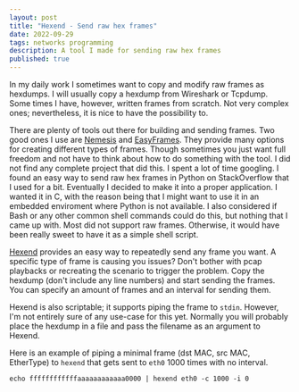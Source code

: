 ```yaml
---
layout: post
title: "Hexend - Send raw hex frames"
date: 2022-09-29
tags: networks programming
description: A tool I made for sending raw hex frames
published: true
---
```


In my daily work I sometimes want to copy and modify raw frames as hexdumps. I
will usually copy a hexdump from Wireshark or Tcpdump. Some times I have,
however, written frames from scratch. Not very complex ones; nevertheless, it
is nice to have the possibility to.

There are plenty of tools out there for building and sending frames. Two good
ones I use are [Nemesis](https://github.com/libnet/nemesis) and
[EasyFrames](https://github.com/microchip-ung/easyframes). They provide many
options for creating different types of frames. Though sometimes you just want
full freedom and not have to think about how to do something with the tool. I
did not find any complete project that did this. I spent a lot of time
googling. I found an easy way to send raw hex frames in Python on StackOverflow
that I used for a bit. Eventually I decided to make it into a proper
application. I wanted it in C, with the reason being that I might want to use
it in an embedded enviroment where Python is not available. I also considered
if Bash or any other common shell commands could do this, but nothing that I
came up with. Most did not support raw frames. Otherwise, it would have been
really sweet to have it as a simple shell script.

[Hexend](https://github.com/cappe987/hexend) provides an easy way to repeatedly
send any frame you want. A specific type of frame is causing you issues? Don't
bother with pcap playbacks or recreating the scenario to trigger the problem.
Copy the hexdump (don't include any line numbers) and start sending the frames.
You can specify an amount of frames and an interval for sending them.

Hexend is also scriptable; it supports piping the frame to `stdin`. However, I'm
not entirely sure of any use-case for this yet. Normally you will probably place
the hexdump in a file and pass the filename as an argument to Hexend.

Here is an example of piping a minimal frame (dst MAC, src MAC, EtherType) to
`hexend` that gets sent to `eth0` 1000 times with no interval. 
```
echo ffffffffffffaaaaaaaaaaaa0000 | hexend eth0 -c 1000 -i 0
```
